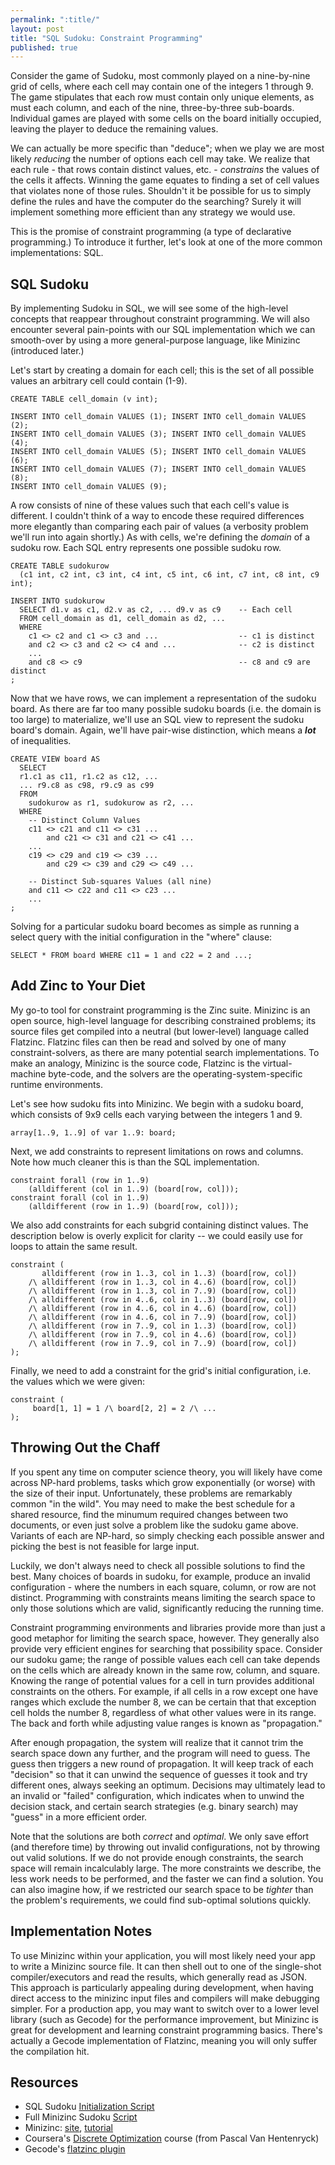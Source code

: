 ```yaml
---
permalink: ":title/"
layout: post
title: "SQL Sudoku: Constraint Programming"
published: true
---
```


Consider the game of Sudoku, most commonly played on a nine-by-nine grid of cells, where each cell may contain one of the integers 1 through 9. The game stipulates that each row must contain only unique elements, as must each column, and each of the nine, three-by-three sub-boards. Individual games are played with some cells on the board initially occupied, leaving the player to deduce the remaining values.

We can actually be more specific than "deduce"; when we play we are most likely *reducing* the number of options each cell may take. We realize that each rule - that rows contain distinct values, etc. - *constrains* the values of the cells it affects. Winning the game equates to finding a set of cell values that violates none of those rules. Shouldn't it be possible for us to simply define the rules and have the computer do the searching? Surely it will implement something more efficient than any strategy we would use.

This is the promise of constraint programming (a type of declarative programming.) To introduce it further, let's look at one of the more common implementations: SQL.

## SQL Sudoku

By implementing Sudoku in SQL, we will see some of the high-level concepts that reappear throughout constraint programming. We will also encounter several pain-points with our SQL implementation which we can smooth-over by using a more general-purpose language, like Minizinc (introduced later.)

Let's start by creating a domain for each cell; this is the set of all possible values an arbitrary cell could contain (1-9).

```
CREATE TABLE cell_domain (v int);

INSERT INTO cell_domain VALUES (1); INSERT INTO cell_domain VALUES (2);
INSERT INTO cell_domain VALUES (3); INSERT INTO cell_domain VALUES (4);
INSERT INTO cell_domain VALUES (5); INSERT INTO cell_domain VALUES (6);
INSERT INTO cell_domain VALUES (7); INSERT INTO cell_domain VALUES (8);
INSERT INTO cell_domain VALUES (9);
```

A row consists of nine of these values such that each cell's value is different. I couldn't think of a way to encode these required differences more elegantly than comparing each pair of values (a verbosity problem we'll run into again shortly.) As with cells, we're defining the *domain* of a sudoku row. Each SQL entry represents one possible sudoku row.

```
CREATE TABLE sudokurow 
  (c1 int, c2 int, c3 int, c4 int, c5 int, c6 int, c7 int, c8 int, c9 int);

INSERT INTO sudokurow
  SELECT d1.v as c1, d2.v as c2, ... d9.v as c9    -- Each cell
  FROM cell_domain as d1, cell_domain as d2, ...
  WHERE
    c1 <> c2 and c1 <> c3 and ...                  -- c1 is distinct
    and c2 <> c3 and c2 <> c4 and ...              -- c2 is distinct
    ...
    and c8 <> c9                                   -- c8 and c9 are distinct
;
```

Now that we have rows, we can implement a representation of the sudoku board. As there are far too many possible sudoku boards (i.e. the domain is too large) to materialize, we'll use an SQL view to represent the sudoku board's domain. Again, we'll have pair-wise distinction, which means a ***lot*** of inequalities.

```
CREATE VIEW board AS
  SELECT
  r1.c1 as c11, r1.c2 as c12, ...
  ... r9.c8 as c98, r9.c9 as c99
  FROM
    sudokurow as r1, sudokurow as r2, ...
  WHERE
    -- Distinct Column Values
    c11 <> c21 and c11 <> c31 ...
        and c21 <> c31 and c21 <> c41 ...
    ...
    c19 <> c29 and c19 <> c39 ...
        and c29 <> c39 and c29 <> c49 ...
    
    -- Distinct Sub-squares Values (all nine)
    and c11 <> c22 and c11 <> c23 ...
    ...
;
```

Solving for a particular sudoku board becomes as simple as running a select query with the initial configuration in the "where" clause:

```
SELECT * FROM board WHERE c11 = 1 and c22 = 2 and ...;
```

## Add Zinc to Your Diet

My go-to tool for constraint programming is the Zinc suite. Minizinc is an
open source, high-level language for describing constrained problems; its source files get compiled into a neutral (but lower-level) language called Flatzinc. Flatzinc files can then be read and solved by one of many constraint-solvers, as there are many potential search implementations. To make an analogy, Minizinc is the source code, Flatzinc is the virtual-machine byte-code, and the solvers are the operating-system-specific runtime environments.

Let's see how sudoku fits into Minizinc. We begin with a sudoku board, which consists of 9x9 cells each varying between the integers 1 and 9.

```
array[1..9, 1..9] of var 1..9: board;
```

Next, we add constraints to represent limitations on rows and columns. Note how much cleaner this is than the SQL implementation.

```
constraint forall (row in 1..9)
    (alldifferent (col in 1..9) (board[row, col]));
constraint forall (col in 1..9)
    (alldifferent (row in 1..9) (board[row, col]));
```

We also add constraints for each subgrid containing distinct values. The description below is overly explicit for clarity -- we could easily use for loops to attain the same result.

```
constraint (
       alldifferent (row in 1..3, col in 1..3) (board[row, col])
    /\ alldifferent (row in 1..3, col in 4..6) (board[row, col])
    /\ alldifferent (row in 1..3, col in 7..9) (board[row, col])
    /\ alldifferent (row in 4..6, col in 1..3) (board[row, col])
    /\ alldifferent (row in 4..6, col in 4..6) (board[row, col])
    /\ alldifferent (row in 4..6, col in 7..9) (board[row, col])
    /\ alldifferent (row in 7..9, col in 1..3) (board[row, col])
    /\ alldifferent (row in 7..9, col in 4..6) (board[row, col])
    /\ alldifferent (row in 7..9, col in 7..9) (board[row, col])
);
```

Finally, we need to add a constraint for the grid's initial configuration, i.e. the values which we were given:

```
constraint (
     board[1, 1] = 1 /\ board[2, 2] = 2 /\ ... 
);
```

## Throwing Out the Chaff

If you spent any time on computer science theory, you will likely have come across NP-hard problems, tasks which grow exponentially (or worse) with the size of their input. Unfortunately, these problems are remarkably common "in the wild". You may need to make the best schedule for a shared resource, find the minumum required changes between two documents, or even just solve a problem like the sudoku game above. Variants of each are NP-hard, so simply checking each possible answer and picking the best is not feasible for large input.

Luckily, we don't always need to check all possible solutions to find the best. Many choices of boards in sudoku, for example, produce an invalid configuration - where the numbers in each square, column, or row are not distinct. Programming with constraints means limiting the search space to only those solutions which are valid, significantly reducing the running time.

Constraint programming environments and libraries provide more than just a good metaphor for limiting the search space, however. They generally also provide very efficient engines for searching that possibility space. Consider our sudoku game; the range of possible values each cell can take depends on the cells which are already known in the same row, column, and square. Knowing the range of potential values for a cell in turn provides additional constraints on the others. For example, if all cells in a row except one have ranges which exclude the number 8, we can be certain that that exception cell holds the number 8, regardless of what other values were in its range. The back and forth while adjusting value ranges is known as "propagation."

After enough propagation, the system will realize that it cannot trim the search space down any further, and the program will need to guess. The guess then triggers a new round of propagation. It will keep track of each "decision" so that it can unwind the sequence of guesses it took and try different ones, always seeking an optimum. Decisions may ultimately lead to an invalid or "failed" configuration, which indicates when to unwind the decision stack, and certain search strategies (e.g. binary search) may "guess" in a more efficient order.

Note that the solutions are both *correct* and *optimal*. We only save effort (and therefore time) by throwing out invalid configurations, not by throwing out valid solutions. If we do not provide enough constraints, the search space will remain incalculably large. The more constraints we describe, the less work needs to be performed, and the faster we can find a solution. You can also imagine how, if we restricted our search space to be *tighter* than the problem's requirements, we could find sub-optimal solutions quickly.

## Implementation Notes

To use Minizinc within your application, you will most likely need your app to write a Minizinc source file. It can then shell out to one of the single-shot compiler/executors and read the results, which generally read as JSON. This approach is particularly appealing during development, when having direct access to the minizinc input files and compilers will make debugging simpler. For a production app, you may want to switch over to a lower level library (such as Gecode) for the performance improvement, but Minizinc is great for development and learning constraint programming basics. There's actually a Gecode implementation of Flatzinc, meaning you will only suffer the compilation hit.

## Resources

* SQL Sudoku [Initialization Script](../code/sudoku.sql)
* Full Minizinc Sudoku [Script](../code/sudoku.mzn)
* Minizinc: [site](http://www.minizinc.org/), [tutorial](http://www.minizinc.org/downloads/doc-latest/minizinc-tute.pdf)
* Coursera's [Discrete Optimization](https://www.coursera.org/course/optimization) course (from Pascal Van Hentenryck)
* Gecode's [flatzinc plugin](http://www.gecode.org/flatzinc.html)
